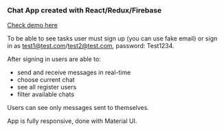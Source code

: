 ### Chat App created with React/Redux/Firebase  

[Check demo here](https://ih99b.csb.app/)

To be able to see tasks user must sign up (you can use fake email) or sign in as test1@test.com/test2@test.com, password: Test1234.  

After signing in users are able to:
- send and receive messages in real-time
- choose current chat
- see all register users
- filter available chats

Users can see only messages sent to themselves.


App is fully responsive, done with Material UI.
